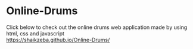 # Online-Drums
Click below to check out the online drums web application made by using html, css and javascript <br>
https://shaikzeba.github.io/Online-Drums/
